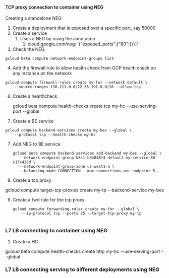 #### TCP proxy connection to container using NEG

Creating a standalone NEG

1. Create a deployment that is exposed over a specific port, say 50000
2. Create a service 
   1. Uses a NEG by using the annotation
      1. cloud.google.com/neg: '{"exposed_ports":{"80":{}}}'
3. Check the NEG

```gcloud beta compute network-endpoint-groups list```

4. Add the firewall rule to allow health check from GCP health check on any instance on the network

```
gcloud compute firewall-rules create my-fwr --network default \
    --source-ranges 130.211.0.0/22,35.191.0.0/16 --allow tcp
```

6. Create a healthcheck

   gcloud beta compute health-checks create tcp my-hc --use-serving-port --global

6. Create a BE service

```
gcloud compute backend-services create my-bes --global \
    --protocol tcp --health-checks my-hc
```

7. Add NEG to BE service 

   ```
   gcloud beta compute backend-services add-backend my-bes --global \
      --network-endpoint-group k8s1-b3e848f4-default-my-service-80-c15c429d \
      --network-endpoint-group-zone us-west1-a \
      --balancing-mode CONNECTION --max-connections-per-endpoint 5
   ```

8. Create a tcp proxy

gcloud compute target-tcp-proxies create my-tp --backend-service my-bes

9. Create a fwd rule for the tcp proxy

   ```
   gcloud compute forwarding-rules create my-for --global \
       --ip-protocol tcp --ports 25 --target-tcp-proxy my-tp
       
   ```



### L7 LB connecting to container using NEG



1. Create a HC

gcloud beta compute health-checks create http my-hc --use-serving-port --global

### L7 LB connecting serving to different deployments using NEG





